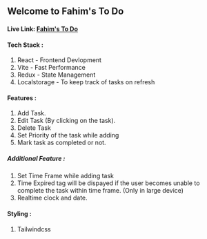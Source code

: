 ## Welcome to Fahim's To Do

#### Live Link: [Fahim's To Do](https://todobyfahim.netlify.app/)

#### Tech Stack :
1. React - Frontend Devlopment
2. Vite - Fast Performance
3. Redux - State Management
4. Localstorage - To keep track of tasks on refresh

#### Features :
1. Add Task.
2. Edit Task (By clicking on the task).
3. Delete Task
4. Set Priority of the task while adding
5. Mark task as completed or not.

##### Additional Feature :
1. Set Time Frame while adding task
2. Time Expired tag will be dispayed if the user becomes unable to complete the task within time frame. (Only in large device)
3. Realtime clock and date.

#### Styling :
1. Tailwindcss
